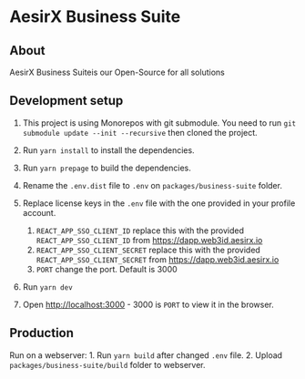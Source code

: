 # AesirX Business Suite

## About

AesirX Business Suiteis our Open-Source for all solutions

## Development setup

1. This project is using Monorepos with git submodule. You need to run `git submodule update --init --recursive` then cloned the project.
2. Run `yarn install` to install the dependencies.
3. Run `yarn prepage` to build the dependencies.
2. Rename the `.env.dist` file to `.env` on `packages/business-suite` folder.
3. Replace license keys in the `.env` file with the one provided in your profile account.
   1. `REACT_APP_SSO_CLIENT_ID` replace this with the provided `REACT_APP_SSO_CLIENT_ID` from https://dapp.web3id.aesirx.io
   2. `REACT_APP_SSO_CLIENT_SECRET` replace this with the provided `REACT_APP_SSO_CLIENT_SECRET` from https://dapp.web3id.aesirx.io
   3. `PORT` change the port. Default is 3000

5. Run  `yarn dev`
6. Open [http://localhost:3000](http://localhost:3000) - 3000 is `PORT` to view it in the browser.

## Production

Run on a webserver:
    1. Run `yarn build` after changed `.env` file.
    2. Upload `packages/business-suite/build` folder to webserver.

